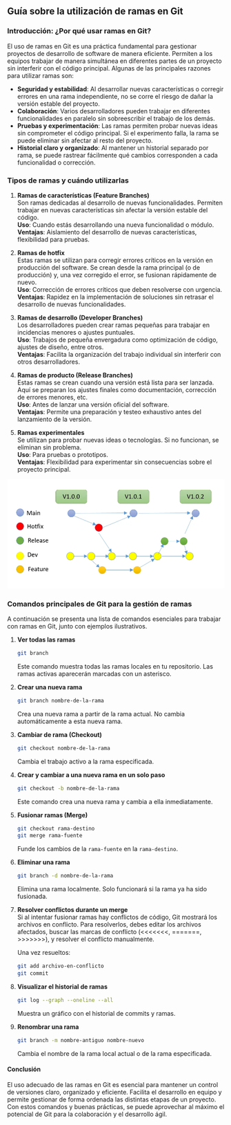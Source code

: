 ## Guía sobre la utilización de ramas en Git

### Introducción: ¿Por qué usar ramas en Git?

El uso de ramas en Git es una práctica fundamental para gestionar proyectos de desarrollo de software de manera eficiente. Permiten a los equipos trabajar de manera simultánea en diferentes partes de un proyecto sin interferir con el código principal. Algunas de las principales razones para utilizar ramas son:

- **Seguridad y estabilidad**: Al desarrollar nuevas características o corregir errores en una rama independiente, no se corre el riesgo de dañar la versión estable del proyecto.
- **Colaboración**: Varios desarrolladores pueden trabajar en diferentes funcionalidades en paralelo sin sobreescribir el trabajo de los demás.
- **Pruebas y experimentación**: Las ramas permiten probar nuevas ideas sin comprometer el código principal. Si el experimento falla, la rama se puede eliminar sin afectar al resto del proyecto.
- **Historial claro y organizado**: Al mantener un historial separado por rama, se puede rastrear fácilmente qué cambios corresponden a cada funcionalidad o corrección.


### Tipos de ramas y cuándo utilizarlas

1. **Ramas de características (Feature Branches)**  
   Son ramas dedicadas al desarrollo de nuevas funcionalidades. Permiten trabajar en nuevas características sin afectar la versión estable del código.  
   **Uso**: Cuando estás desarrollando una nueva funcionalidad o módulo.  
   **Ventajas**: Aislamiento del desarrollo de nuevas características, flexibilidad para pruebas.

2. **Ramas de hotfix**  
   Estas ramas se utilizan para corregir errores críticos en la versión en producción del software. Se crean desde la rama principal (o de producción) y, una vez corregido el error, se fusionan rápidamente de nuevo.  
   **Uso**: Corrección de errores críticos que deben resolverse con urgencia.  
   **Ventajas**: Rapidez en la implementación de soluciones sin retrasar el desarrollo de nuevas funcionalidades.

3. **Ramas de desarrollo (Developer Branches)**  
   Los desarrolladores pueden crear ramas pequeñas para trabajar en incidencias menores o ajustes puntuales.  
   **Uso**: Trabajos de pequeña envergadura como optimización de código, ajustes de diseño, entre otros.  
   **Ventajas**: Facilita la organización del trabajo individual sin interferir con otros desarrolladores.

4. **Ramas de producto (Release Branches)**  
   Estas ramas se crean cuando una versión está lista para ser lanzada. Aquí se preparan los ajustes finales como documentación, corrección de errores menores, etc.  
   **Uso**: Antes de lanzar una versión oficial del software.  
   **Ventajas**: Permite una preparación y testeo exhaustivo antes del lanzamiento de la versión.

5. **Ramas experimentales**  
   Se utilizan para probar nuevas ideas o tecnologías. Si no funcionan, se eliminan sin problema.  
   **Uso**: Para pruebas o prototipos.  
   **Ventajas**: Flexibilidad para experimentar sin consecuencias sobre el proyecto principal.


![alt text](ramas.png)


### Comandos principales de Git para la gestión de ramas

A continuación se presenta una lista de comandos esenciales para trabajar con ramas en Git, junto con ejemplos ilustrativos.

1. **Ver todas las ramas**  
   ```bash
   git branch
   ```
   Este comando muestra todas las ramas locales en tu repositorio. Las ramas activas aparecerán marcadas con un asterisco.


2. **Crear una nueva rama**  
   ```bash
   git branch nombre-de-la-rama
   ```
   Crea una nueva rama a partir de la rama actual. No cambia automáticamente a esta nueva rama.

3. **Cambiar de rama (Checkout)**  
   ```bash
   git checkout nombre-de-la-rama
   ```
   Cambia el trabajo activo a la rama especificada.

4. **Crear y cambiar a una nueva rama en un solo paso**  
   ```bash
   git checkout -b nombre-de-la-rama
   ```
   Este comando crea una nueva rama y cambia a ella inmediatamente.

5. **Fusionar ramas (Merge)**  
   ```bash
   git checkout rama-destino
   git merge rama-fuente
   ```
   Funde los cambios de la `rama-fuente` en la `rama-destino`.

6. **Eliminar una rama**  
   ```bash
   git branch -d nombre-de-la-rama
   ```
   Elimina una rama localmente. Solo funcionará si la rama ya ha sido fusionada.

7. **Resolver conflictos durante un merge**  
   Si al intentar fusionar ramas hay conflictos de código, Git mostrará los archivos en conflicto. Para resolverlos, debes editar los archivos afectados, buscar las marcas de conflicto (<<<<<<<, =======, >>>>>>>), y resolver el conflicto manualmente.

   Una vez resueltos:
   ```bash
   git add archivo-en-conflicto
   git commit
   ```

8. **Visualizar el historial de ramas**  
   ```bash
   git log --graph --oneline --all
   ```
   Muestra un gráfico con el historial de commits y ramas.

9. **Renombrar una rama**  
   ```bash
   git branch -m nombre-antiguo nombre-nuevo
   ```
   Cambia el nombre de la rama local actual o de la rama especificada.

#### Conclusión

El uso adecuado de las ramas en Git es esencial para mantener un control de versiones claro, organizado y eficiente. Facilita el desarrollo en equipo y permite gestionar de forma ordenada las distintas etapas de un proyecto. Con estos comandos y buenas prácticas, se puede aprovechar al máximo el potencial de Git para la colaboración y el desarrollo ágil.

